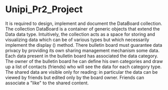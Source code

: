 # Unipi_Pr2_Project

It is required to design, implement and document the DataBoard <E extends Data> collection. The collection DataBoard <E extends Data> is a container of generic objects that extend the Data data type. Intuitively, the collection acts as a space for storing and visualizing data which can be of various types but which necessarily implement the display () method. There bulletin board must guarantee data privacy by providing its own sharing management mechanism some data. Each data present in the bulletin board has associated the data category. The owner of the bulletin board he can define his own categories and draw up a list of contacts (friends) who will see the data for each category type. The shared data are visible only for reading: in particular the data can be viewed by friends but edited only by the board owner.
Friends can associate a "like" to the shared content.

